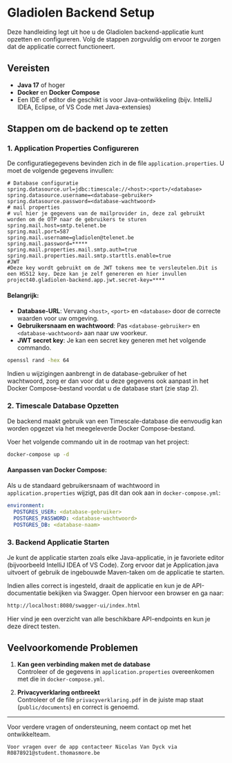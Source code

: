 # Gladiolen Backend Setup

Deze handleiding legt uit hoe u de Gladiolen backend-applicatie kunt opzetten en configureren. Volg de stappen zorgvuldig om ervoor te zorgen dat de applicatie correct functioneert.

## Vereisten
- **Java 17** of hoger
- **Docker** en **Docker Compose**
- Een IDE of editor die geschikt is voor Java-ontwikkeling (bijv. IntelliJ IDEA, Eclipse, of VS Code met Java-extensies)

## Stappen om de backend op te zetten

### 1. Application Properties Configureren
De configuratiegegevens bevinden zich in de file `application.properties`. U moet de volgende gegevens invullen:  

```properties
# Database configuratie
spring.datasource.url=jdbc:timescale://<host>:<port>/<database>
spring.datasource.username=<database-gebruiker>
spring.datasource.password=<database-wachtwoord>
# mail properties
# vul hier je gegevens van de mailprovider in, deze zal gebruikt worden om de OTP naar de gebruikers te sturen
spring.mail.host=smtp.telenet.be
spring.mail.port=587
spring.mail.username=gladiolen@telenet.be
spring.mail.password=*****
spring.mail.properties.mail.smtp.auth=true
spring.mail.properties.mail.smtp.starttls.enable=true
#JWT
#Deze key wordt gebruikt om de JWT tokens mee te versleutelen.Dit is een HS512 key. Deze kan je zelf genereren en hier invullen
project40.gladiolen-backend.app.jwt.secret-key=****
```

#### Belangrijk:
- **Database-URL**: Vervang `<host>`, `<port>` en `<database>` door de correcte waarden voor uw omgeving.
- **Gebruikersnaam en wachtwoord**: Pas `<database-gebruiker>` en `<database-wachtwoord>` aan naar uw voorkeur.
- **JWT secret key**: Je kan een secret key generen met het volgende commando.
```bash
openssl rand -hex 64
```

Indien u wijzigingen aanbrengt in de database-gebruiker of het wachtwoord, zorg er dan voor dat u deze gegevens ook aanpast in het Docker Compose-bestand voordat u de database start (zie stap 2).

### 2. Timescale Database Opzetten
De backend maakt gebruik van een Timescale-database die eenvoudig kan worden opgezet via het meegeleverde Docker Compose-bestand.  

Voer het volgende commando uit in de rootmap van het project:  
```bash
docker-compose up -d
```

#### Aanpassen van Docker Compose:
Als u de standaard gebruikersnaam of wachtwoord in `application.properties` wijzigt, pas dit dan ook aan in `docker-compose.yml`:

```yaml
environment:
  POSTGRES_USER: <database-gebruiker>
  POSTGRES_PASSWORD: <database-wachtwoord>
  POSTGRES_DB: <database-naam>
```

### 3. Backend Applicatie Starten

Je kunt de applicatie starten zoals elke Java-applicatie, in je favoriete editor (bijvoorbeeld IntelliJ IDEA of VS Code). Zorg ervoor dat je Application.java uitvoert of gebruik de ingebouwde Maven-taken om de applicatie te starten.

Indien alles correct is ingesteld, draait de applicatie en kun je de API-documentatie bekijken via Swagger. Open hiervoor een browser en ga naar:
```bash
http://localhost:8080/swagger-ui/index.html
```
Hier vind je een overzicht van alle beschikbare API-endpoints en kun je deze direct testen.

## Veelvoorkomende Problemen
1. **Kan geen verbinding maken met de database**  
   Controleer of de gegevens in `application.properties` overeenkomen met die in `docker-compose.yml`.

2. **Privacyverklaring ontbreekt**  
   Controleer of de file `privacyverklaring.pdf` in de juiste map staat (`public/documents`) en correct is genoemd.

---

Voor verdere vragen of ondersteuning, neem contact op met het ontwikkelteam.
```
Voor vragen over de app contacteer Nicolas Van Dyck via R0878921@student.thomasmore.be
```
